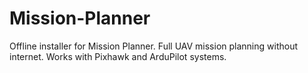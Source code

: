 # Mission-Planner
Offline installer for Mission Planner. Full UAV mission planning without internet. Works with Pixhawk and ArduPilot systems.
